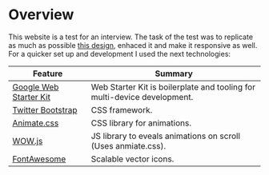 

# Overview

This website is a test for an interview. The task of the test was to replicate as much as possible [this design](https://raw.githubusercontent.com/Yagogc/grtest/master/design.jpg), enhaced it and make it responsive as well. For a quicker set up and development I used the next technologies:



| Feature                                | Summary                                                                                                                                                                                                                                                     |
|----------------------------------------|-------------------------------------------------------------------------------------------------------------------------------------------------------------------------------------------------------------------------------------------------------------|
| [Google Web Starter Kit](https://developers.google.com/web/tools/starter-kit/) | Web Starter Kit is boilerplate and tooling for multi-device development.
| [Twitter Bootstrap](http://getbootstrap.com/) | CSS framework.
| [Animate.css](http://daneden.github.io/animate.css/) | CSS library for animations.
| [WOW.js](http://mynameismatthieu.com/WOW/) | JS library to eveals animations on scroll (Uses anmiate.css).
| [FontAwesome](http://fontawesome.io/) | Scalable vector icons.
